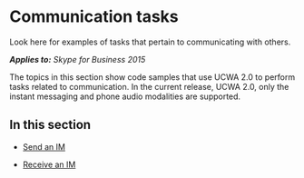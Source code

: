 
# Communication tasks
Look here for examples of tasks that pertain to communicating with others.


 _**Applies to:** Skype for Business 2015_

The topics in this section show code samples that use UCWA 2.0 to perform tasks related to communication. In the current release, UCWA 2.0, only the instant messaging and phone audio modalities are supported.


## In this section


- [Send an IM](SendAnIM.md)
 
- [Receive an IM](ReceiveAnIM.md)
 
